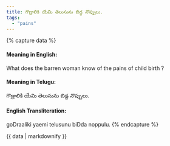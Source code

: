 ```yaml
---
title: గొడ్రాలికి యేమి తెలుసును బిడ్ద నొప్పులు.
tags:
  - "pains"
---
```


{% capture data %}
#### Meaning in English:
What does the barren woman know of the pains of child birth ?

#### Meaning in Telugu:
గొడ్రాలికి యేమి తెలుసును బిడ్ద నొప్పులు.

#### English Transliteration:
goDraaliki yaemi telusunu biDda noppulu.
{% endcapture %}

{{ data | markdownify }}

